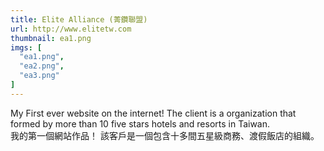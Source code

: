```yaml
---
title: Elite Alliance (菁鑽聯盟)
url: http://www.elitetw.com
thumbnail: ea1.png
imgs: [
  "ea1.png",
  "ea2.png",
  "ea3.png"
]
---
```

My First ever website on the internet! The client is a organization that formed by more than 10 five stars hotels and resorts in Taiwan.<br/>
我的第一個網站作品！ 該客戶是一個包含十多間五星級商務、渡假飯店的組織。